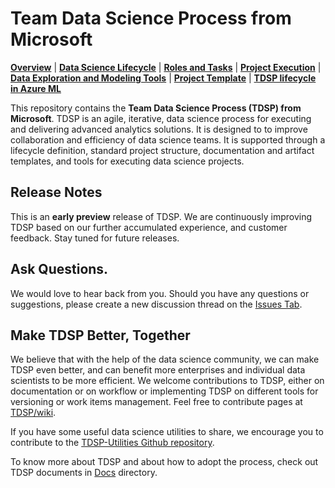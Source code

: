 # Team Data Science Process from Microsoft

[**Overview**](Docs/README.md) | [**Data Science Lifecycle**](Docs/team-data-science-process-lifecycle-detail.md) | [**Roles and Tasks**](Docs/team-data-science-process-roles-tasks.md) | [**Project Execution**](Docs/team-data-science-process-project-execution.md) | [**Data Exploration and Modeling Tools**](https://github.com/Azure/Azure-TDSP-Utilities) | [**Project Template**](https://github.com/Azure/Azure-TDSP-ProjectTemplate) | [**TDSP lifecycle in Azure ML**](https://azure.microsoft.com/en-us/documentation/learning-paths/data-science-process)

This repository contains the **Team Data Science Process (TDSP) from Microsoft**. 
TDSP is an agile, iterative, data science process for executing and delivering advanced analytics solutions. It is designed to to improve collaboration and efficiency of data science teams. It is supported through a lifecycle definition, standard project structure, documentation and artifact templates, and tools for executing data science projects. 

## Release Notes

This is an **early preview** release of TDSP. We are continuously improving TDSP based on our further accumulated experience, and customer feedback. Stay tuned for future releases. 

## Ask Questions. 

We would love to hear back from you. Should you have any questions or suggestions, please create a new discussion thread on the [Issues Tab](https://github.com/Azure/Microsoft-TDSP/issues).

## Make TDSP Better, Together

We believe that with the help of the data science community, we can make TDSP even better, and can benefit more enterprises and individual data scientists to be more efficient. We welcome contributions to TDSP, either on documentation or on workflow or implementing TDSP on different tools for versioning or work items management. Feel free to contribute pages at [TDSP/wiki](https://github.com/Azure/Microsoft-TDSP/wiki). 

If you have some useful data science utilities to share, we encourage you to contribute to 
the [TDSP-Utilities Github repository](https://github.com/Azure/Azure-TDSP-Utilities).  

To know more about TDSP and about how to adopt the process, check out TDSP documents in [Docs](Docs) directory. 


